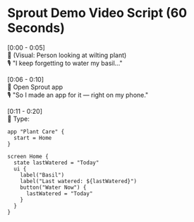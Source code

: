 # Sprout Demo Video Script (60 Seconds)

[0:00 - 0:05]  
🎥 (Visual: Person looking at wilting plant)  
🎙️ "I keep forgetting to water my basil..."

[0:06 - 0:10]  
🎥 Open Sprout app  
🎙️ "So I made an app for it — right on my phone."

[0:11 - 0:20]  
🎥 Type:  
```sprout
app "Plant Care" {
  start = Home
}

screen Home {
  state lastWatered = "Today"
  ui {
    label("Basil")
    label("Last watered: ${lastWatered}")
    button("Water Now") {
      lastWatered = "Today"
    }
  }
}